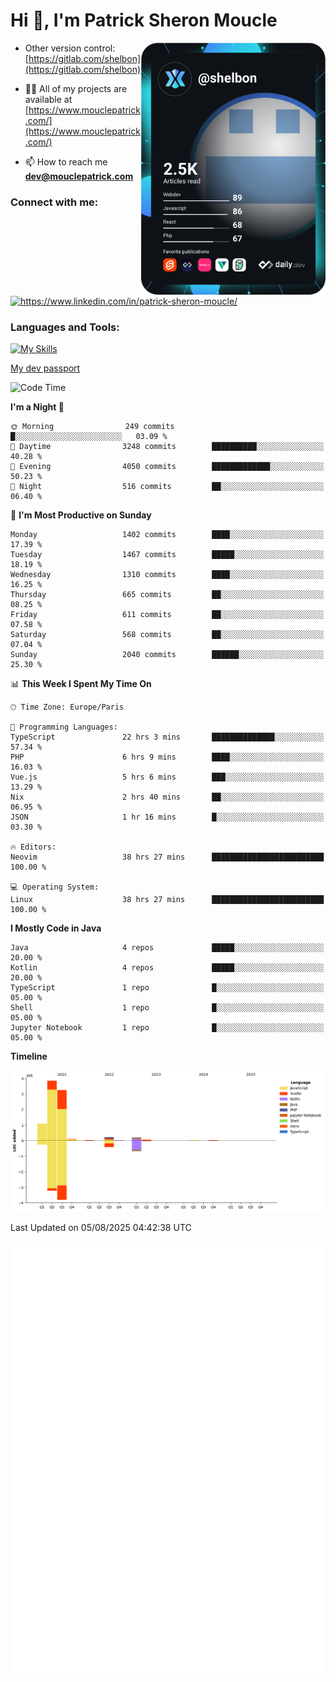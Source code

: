 
  <div align="left">
  <h1 align="left"> Hi 👋, I'm Patrick Sheron Moucle</h1>
<a     href="https://app.daily.dev/shelbon"><img src="https://github.com/shelbon/shelbon/blob/main/devcard.svg"  width="295" align="right" alt="shelbon's Dev Card"/></a>

- Other version control: [https://gitlab.com/shelbon](https://gitlab.com/shelbon)
- 👨‍💻 All of my projects are available at [https://www.mouclepatrick.com/](https://www.mouclepatrick.com/)

- 📫 How to reach me **dev@mouclepatrick.com**

<h3 align="left">Connect with me:</h3>
<p align="left">
<a href="https://linkedin.com/in/https://www.linkedin.com/in/patrick-sheron-moucle/" target="blank"  ><img align="center" src="https://raw.githubusercontent.com/rahuldkjain/github-profile-readme-generator/master/src/images/icons/Social/linked-in-alt.svg" alt="https://www.linkedin.com/in/patrick-sheron-moucle/" height="30" width="40" /></a>
</p>

<h3 align="left">Languages and Tools:</h3>
 
 [![My Skills](https://skillicons.dev/icons?i=kotlin,java,svelte,vue,spring,laravel,nuxt,htmx,go,php,elixir,graphql,css,html,tailwind,idea,vscode,redis,git,gitlab&perline=6&theme=light)](https://skillicons.dev)

[My dev passport](https://passeport.dev/p/e96cf336-11d7-4edd-916d-11af626333a8)
<!--START_SECTION:waka-->
![Code Time](http://img.shields.io/badge/Code%20Time-6%2C113%20hrs%207%20mins-blue)

**I'm a Night 🦉** 

```text
🌞 Morning                249 commits         █░░░░░░░░░░░░░░░░░░░░░░░░   03.09 % 
🌆 Daytime                3248 commits        ██████████░░░░░░░░░░░░░░░   40.28 % 
🌃 Evening                4050 commits        █████████████░░░░░░░░░░░░   50.23 % 
🌙 Night                  516 commits         ██░░░░░░░░░░░░░░░░░░░░░░░   06.40 % 
```
📅 **I'm Most Productive on Sunday** 

```text
Monday                   1402 commits        ████░░░░░░░░░░░░░░░░░░░░░   17.39 % 
Tuesday                  1467 commits        █████░░░░░░░░░░░░░░░░░░░░   18.19 % 
Wednesday                1310 commits        ████░░░░░░░░░░░░░░░░░░░░░   16.25 % 
Thursday                 665 commits         ██░░░░░░░░░░░░░░░░░░░░░░░   08.25 % 
Friday                   611 commits         ██░░░░░░░░░░░░░░░░░░░░░░░   07.58 % 
Saturday                 568 commits         ██░░░░░░░░░░░░░░░░░░░░░░░   07.04 % 
Sunday                   2040 commits        ██████░░░░░░░░░░░░░░░░░░░   25.30 % 
```


📊 **This Week I Spent My Time On** 

```text
🕑︎ Time Zone: Europe/Paris

💬 Programming Languages: 
TypeScript               22 hrs 3 mins       ██████████████░░░░░░░░░░░   57.34 % 
PHP                      6 hrs 9 mins        ████░░░░░░░░░░░░░░░░░░░░░   16.03 % 
Vue.js                   5 hrs 6 mins        ███░░░░░░░░░░░░░░░░░░░░░░   13.29 % 
Nix                      2 hrs 40 mins       ██░░░░░░░░░░░░░░░░░░░░░░░   06.95 % 
JSON                     1 hr 16 mins        █░░░░░░░░░░░░░░░░░░░░░░░░   03.30 % 

🔥 Editors: 
Neovim                   38 hrs 27 mins      █████████████████████████   100.00 % 

💻 Operating System: 
Linux                    38 hrs 27 mins      █████████████████████████   100.00 % 
```

**I Mostly Code in Java** 

```text
Java                     4 repos             █████░░░░░░░░░░░░░░░░░░░░   20.00 % 
Kotlin                   4 repos             █████░░░░░░░░░░░░░░░░░░░░   20.00 % 
TypeScript               1 repo              █░░░░░░░░░░░░░░░░░░░░░░░░   05.00 % 
Shell                    1 repo              █░░░░░░░░░░░░░░░░░░░░░░░░   05.00 % 
Jupyter Notebook         1 repo              █░░░░░░░░░░░░░░░░░░░░░░░░   05.00 % 
```



**Timeline**

![Lines of Code chart](https://raw.githubusercontent.com/shelbon/shelbon/main/assets/bar_graph.png)


 Last Updated on 05/08/2025 04:42:38 UTC
<!--END_SECTION:waka--> 
![Metrics](https://github.com/shelbon/shelbon/blob/main/github-metrics.svg)
